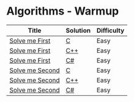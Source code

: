 # Algorithms - Warmup

| Title | Solution | Difficulty |
| ----- | -------- | ---------- |
| [Solve me First](https://www.hackerrank.com/challenges/solve-me-first) | [C](./Solve%20Me%20First/main.c) | Easy |
| [Solve me First](https://www.hackerrank.com/challenges/solve-me-first) | [C++](./Solve%20Me%20First/main.cpp) | Easy |
| [Solve me First](https://www.hackerrank.com/challenges/solve-me-first) | [C#](./Solve%20Me%20First/main.cs) | Easy |
| [Solve me Second](https://www.hackerrank.com/challenges/solve-me-second) | [C](./Solve%20Me%20Second/main.c) | Easy |
| [Solve me Second](https://www.hackerrank.com/challenges/solve-me-second) | [C++](./Solve%20Me%20Second/main.cpp) | Easy |
| [Solve me Second](https://www.hackerrank.com/challenges/solve-me-second) | [C#](./Solve%20Me%20Second/main.cs) | Easy |
